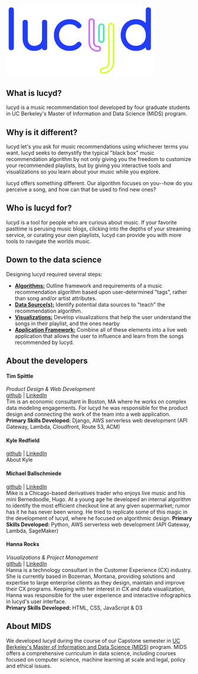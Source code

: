 <img src="/static_content/Lucyd-Logo_blue.png" width="400">

## What is lucyd?
lucyd is a music recommendation tool developed by four graduate students in UC Berkeley's Master of Information and Data Science (MIDS) program.

## Why is it different?
lucyd let's you ask for music recommendations using whichever terms you want. lucyd seeks to demystify the typical "black box" music recommendation algorithm by not only giving you the freedom to customize your recommended playlists, but by giving you interactive tools and visualizations so you learn about your music while you explore.

lucyd offers something different. Our algorithm focuses on you--how do you perceive a song, and how can that be used to find new ones?

## Who is lucyd for?
lucyd is a tool for people who are curious about music. If your favorite pasttime is perusing music blogs, clicking into the depths of your streaming service, or curating your own playlists, lucyd can provide you with more tools to navigate the worlds music.

## Down to the data science
Designing lucyd required several steps:
  * [**Algorithms:**](/1_Algorithms/) Outline framework and requirements of a music recommendation algorithm based upon user-determined "tags", rather than song and/or artist attributes.
  * [**Data Source(s):**](/2_DataSources/) Identify potential data sources to "teach" the recommendation algorithm.
  * [**Visualizations:**](/3_Visualizations/) Develop visualizations that help the user understand the songs in their playlist, and the ones nearby
  * [**Application Framework:**](/4_ApplicationFramework/) Combine all of these elements into a live web application that allows the user to influence and learn from the songs recommended by lucyd.

## About the developers
#### Tim Spittle
*Product Design & Web Development*\
[github](https://github.com/timspit) | [LinkedIn](https://www.linkedin.com/in/tim-spittle/)\
Tim is an economic consultant in Boston, MA where he works on complex data modeling engagements. For lucyd he was responsible for the product design and connecting the work of the team into a web application.  
**Primary Skills Developed:** Django, AWS serverless web development (API Gateway, Lambda, Cloudfront, Route 53, ACM)   
#### Kyle Redfield
[github]() | [LinkedIn]()\
About Kyle
#### Michael Ballschmiede
[github]() | [LinkedIn]()\
Mike is a Chicago-based derivatives trader who enjoys live music and his mini Bernedoodle, Hugo. At a young age he developed an internal algorithm to identify the most efficient checkout line at any given supermarket; rumor has it he has never been wrong. He tried to replicate some of this magic in the development of lucyd, where he focused on algorithmic design. 
**Primary Skills Developed:** Python, AWS serverless web development (API Gateway, Lambda, SageMaker)  
#### Hanna Rocks
*Visualizations & Project Management*\
[github](https://github.com/hrocks0218) | [LinkedIn](https://www.linkedin.com/in/hanna-rocks-62b56040/)\
Hanna is a technology consultant in the Customer Experience (CX) industry. She is currently based in Bozeman, Montana, providing solutions and expertise to large enterprise clients as they design, maintain and improve their CX programs. Keeping with her interest in CX and data visualization, Hanna was responsible for the user experience and interactive infographics in lucyd's user interface.\
**Primary Skills Developed:** HTML, CSS, JavaScript & D3


## About MIDS
We developed lucyd during the course of our Capstone semester in [UC Berkeley's Master of Information and Data Science (MIDS)](https://datascience.berkeley.edu/) program. MIDS offers a comprehensive curriculum in data science, including courses focused on computer science, machine learning at scale and legal, policy and ethical issues.
